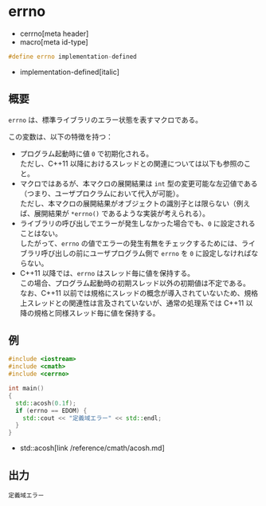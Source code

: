 # errno
* cerrno[meta header]
* macro[meta id-type]

```cpp
#define errno implementation-defined
```
* implementation-defined[italic]

## 概要
`errno` は、標準ライブラリのエラー状態を表すマクロである。

この変数は、以下の特徴を持つ：

- プログラム起動時に値 `0` で初期化される。  
	ただし、C++11 以降におけるスレッドとの関連については以下も参照のこと。
- マクロではあるが、本マクロの展開結果は `int` 型の変更可能な左辺値である（つまり、ユーザプロクラムにおいて代入が可能）。  
	ただし、本マクロの展開結果がオブジェクトの識別子とは限らない（例えば、展開結果が `*errno()` であるような実装が考えられる）。
- ライブラリの呼び出しでエラーが発生しなかった場合でも、`0` に設定されることはない。  
	したがって、`errno` の値でエラーの発生有無をチェックするためには、ライブラリ呼び出しの前にユーザプログラム側で `errno` を `0` に設定しなければならない。
- C++11 以降では、`errno` はスレッド毎に値を保持する。  
	この場合、プログラム起動時の初期スレッド以外の初期値は不定である。  
	なお、C++11 以前では規格にスレッドの概念が導入されていないため、規格上スレッドとの関連性は言及されていないが、通常の処理系では C++11 以降の規格と同様スレッド毎に値を保持する。


## 例
```cpp example
#include <iostream>
#include <cmath>
#include <cerrno>

int main()
{
  std::acosh(0.1f);
  if (errno == EDOM) {
    std::cout << "定義域エラー" << std::endl;
  }
}
```
* std::acosh[link /reference/cmath/acosh.md]


## 出力
```
定義域エラー
```

